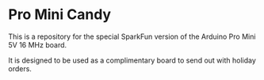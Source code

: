 Pro Mini Candy
===============

This is a repository for the special SparkFun version of the Arduino Pro Mini 5V 16 MHz board.

It is designed to be used as a complimentary board to send out with holiday orders. 

